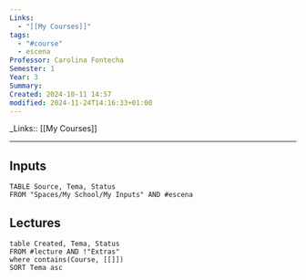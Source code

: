 ```yaml
---
Links:
  - "[[My Courses]]"
tags:
  - "#course"
  - escena
Professor: Carolina Fontecha
Semester: 1
Year: 3
Summary: 
Created: 2024-10-11 14:57
modified: 2024-11-24T14:16:33+01:00
---
```

\_Links::  [[My Courses]]
___

## Inputs
```dataview
TABLE Source, Tema, Status 
FROM "Spaces/My School/My Inputs" AND #escena 
```



## Lectures
```dataview
table Created, Tema, Status
FROM #lecture AND !"Extras"
where contains(Course, [[]])
SORT Tema asc
```
